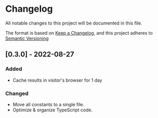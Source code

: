 # Changelog

All notable changes to this project will be documented in this file.

The format is based on [Keep a Changelog](https://keepachangelog.com/en/1.0.0/),
and this project adheres to [Semantic Versioning](https://semver.org/spec/v2.0.0.html)

## [0.3.0] - 2022-08-27

### Added

- Cache results in visitor's browser for 1 day

### Changed

- Move all constants to a single file.
- Optimize & organize TypeScript code.